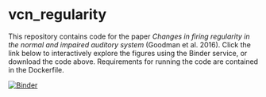 # vcn_regularity
This repository contains code for the paper *Changes in firing regularity in the normal and impaired
auditory system* (Goodman et al. 2016). Click the link below to interactively explore the figures
using the Binder service, or download the code above. Requirements for running the code are contained
in the Dockerfile.

[![Binder](http://mybinder.org/badge.svg)](http://mybinder.org:/repo/neural-reckoning/vcn_regularity)
